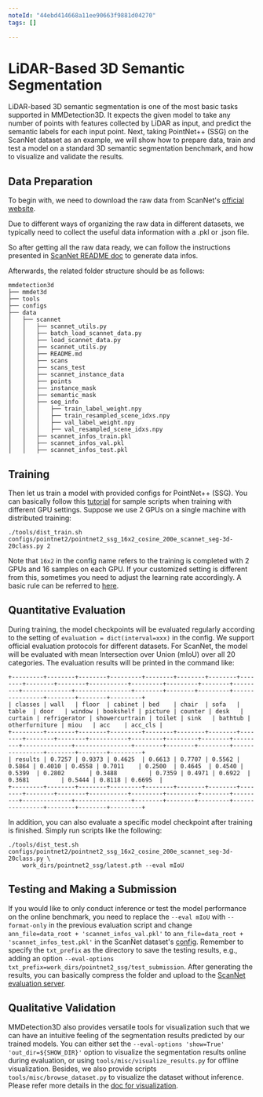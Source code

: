```yaml
---
noteId: "44ebd414668a11ee90663f9881d04270"
tags: []

---
```


# LiDAR-Based 3D Semantic Segmentation

LiDAR-based 3D semantic segmentation is one of the most basic tasks supported in MMDetection3D.
It expects the given model to take any number of points with features collected by LiDAR as input, and predict the semantic labels for each input point.
Next, taking PointNet++ (SSG) on the ScanNet dataset as an example, we will show how to prepare data, train and test a model on a standard 3D semantic segmentation benchmark, and how to visualize and validate the results.

## Data Preparation

To begin with, we need to download the raw data from ScanNet's [official website](http://kaldir.vc.in.tum.de/scannet_benchmark/documentation).

Due to different ways of organizing the raw data in different datasets, we typically need to collect the useful data information with a .pkl or .json file.

So after getting all the raw data ready, we can follow the instructions presented in [ScanNet README doc](https://github.com/open-mmlab/mmdetection3d/blob/master/data/scannet/README.md/) to generate data infos.

Afterwards, the related folder structure should be as follows:

```
mmdetection3d
├── mmdet3d
├── tools
├── configs
├── data
│   ├── scannet
│   │   ├── scannet_utils.py
│   │   ├── batch_load_scannet_data.py
│   │   ├── load_scannet_data.py
│   │   ├── scannet_utils.py
│   │   ├── README.md
│   │   ├── scans
│   │   ├── scans_test
│   │   ├── scannet_instance_data
│   │   ├── points
│   │   ├── instance_mask
│   │   ├── semantic_mask
│   │   ├── seg_info
│   │   │   ├── train_label_weight.npy
│   │   │   ├── train_resampled_scene_idxs.npy
│   │   │   ├── val_label_weight.npy
│   │   │   ├── val_resampled_scene_idxs.npy
│   │   ├── scannet_infos_train.pkl
│   │   ├── scannet_infos_val.pkl
│   │   ├── scannet_infos_test.pkl
```

## Training

Then let us train a model with provided configs for PointNet++ (SSG).
You can basically follow this [tutorial](https://mmdetection3d.readthedocs.io/en/latest/1_exist_data_model.html#inference-with-existing-models) for sample scripts when training with different GPU settings.
Suppose we use 2 GPUs on a single machine with distributed training:

```
./tools/dist_train.sh configs/pointnet2/pointnet2_ssg_16x2_cosine_200e_scannet_seg-3d-20class.py 2
```

Note that `16x2` in the config name refers to the training is completed with 2 GPUs and 16 samples on each GPU.
If your customized setting is different from this, sometimes you need to adjust the learning rate accordingly.
A basic rule can be referred to [here](https://arxiv.org/abs/1706.02677).

## Quantitative Evaluation

During training, the model checkpoints will be evaluated regularly according to the setting of `evaluation = dict(interval=xxx)` in the config.
We support official evaluation protocols for different datasets.
For ScanNet, the model will be evaluated with mean Intersection over Union (mIoU) over all 20 categories.
The evaluation results will be printed in the command like:

```
+---------+--------+--------+---------+--------+--------+--------+--------+--------+--------+-----------+---------+---------+--------+---------+--------------+----------------+--------+--------+---------+----------------+--------+--------+---------+
| classes | wall   | floor  | cabinet | bed    | chair  | sofa   | table  | door   | window | bookshelf | picture | counter | desk   | curtain | refrigerator | showercurtrain | toilet | sink   | bathtub | otherfurniture | miou   | acc    | acc_cls |
+---------+--------+--------+---------+--------+--------+--------+--------+--------+--------+-----------+---------+---------+--------+---------+--------------+----------------+--------+--------+---------+----------------+--------+--------+---------+
| results | 0.7257 | 0.9373 | 0.4625  | 0.6613 | 0.7707 | 0.5562 | 0.5864 | 0.4010 | 0.4558 | 0.7011    | 0.2500  | 0.4645  | 0.4540 | 0.5399  | 0.2802       | 0.3488         | 0.7359 | 0.4971 | 0.6922  | 0.3681         | 0.5444 | 0.8118 | 0.6695  |
+---------+--------+--------+---------+--------+--------+--------+--------+--------+--------+-----------+---------+---------+--------+---------+--------------+----------------+--------+--------+---------+----------------+--------+--------+---------+
```

In addition, you can also evaluate a specific model checkpoint after training is finished. Simply run scripts like the following:

```
./tools/dist_test.sh configs/pointnet2/pointnet2_ssg_16x2_cosine_200e_scannet_seg-3d-20class.py \
    work_dirs/pointnet2_ssg/latest.pth --eval mIoU
```

## Testing and Making a Submission

If you would like to only conduct inference or test the model performance on the online benchmark,
you need to replace the `--eval mIoU` with `--format-only` in the previous evaluation script and change `ann_file=data_root + 'scannet_infos_val.pkl'` to `ann_file=data_root + 'scannet_infos_test.pkl'` in the ScanNet dataset's [config](https://github.com/open-mmlab/mmdetection3d/blob/master/configs/_base_/datasets/scannet_seg-3d-20class.py#L126). Remember to specify the `txt_prefix` as the directory to save the testing results,
e.g., adding an option `--eval-options txt_prefix=work_dirs/pointnet2_ssg/test_submission`.
After generating the results, you can basically compress the folder and upload to the [ScanNet evaluation server](http://kaldir.vc.in.tum.de/scannet_benchmark/semantic_label_3d).

## Qualitative Validation

MMDetection3D also provides versatile tools for visualization such that we can have an intuitive feeling of the segmentation results predicted by our trained models.
You can either set the `--eval-options 'show=True' 'out_dir=${SHOW_DIR}'` option to visualize the segmentation results online during evaluation,
or using `tools/misc/visualize_results.py` for offline visualization.
Besides, we also provide scripts `tools/misc/browse_dataset.py` to visualize the dataset without inference.
Please refer more details in the [doc for visualization](https://mmdetection3d.readthedocs.io/en/latest/useful_tools.html#visualization).
